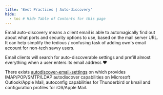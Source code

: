 ```yaml
---
title: 'Best Practices | Auto-discovery'
hide:
  - toc # Hide Table of Contents for this page
---
```


Email auto-discovery means a client email is able to automagically find out about what ports and security options to use, based on the mail server URL. It can help simplify the tedious / confusing task of adding own's email account for non-tech savvy users.

Email clients will search for auto-discoverable settings and prefill almost everything when a user enters its email address :heart:

There exists [autodiscover-email-settings](https://hub.docker.com/r/monogramm/autodiscover-email-settings/) on which provides IMAP/POP/SMTP/LDAP autodiscover capabilities on Microsoft Outlook/Apple Mail, autoconfig capabilities for Thunderbird or kmail and configuration profiles for iOS/Apple Mail.
